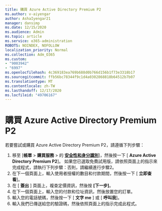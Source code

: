 ```yaml
---
title: 購買 Azure Active Directory Premium P2
ms.author: v-aiyengar
author: AshaIyengar21
manager: dansimp
ms.date: 12/15/2020
ms.audience: Admin
ms.topic: article
ms.service: o365-administration
ROBOTS: NOINDEX, NOFOLLOW
localization_priority: Normal
ms.collection: Adm_O365
ms.custom:
- "9003942"
- "6997"
ms.openlocfilehash: 4c369183ea769b688d0b766d156b1f73e3318b17
ms.sourcegitcommit: ffb56bc78344f9c1d4a0302868818b64512b7b07
ms.translationtype: MT
ms.contentlocale: zh-TW
ms.lasthandoff: 12/17/2020
ms.locfileid: "49706167"
---
```

# <a name="buy-azure-active-directory-premium-p2"></a>購買 Azure Active Directory Premium P2

若要嘗試或購買 Azure Active Directory Premium P2，請遵循下列步驟：

1. 移至 [**帳單**  >  **購買服務**  >  的 [**安全性和身分識別**](https://go.microsoft.com/fwlink/?linkid=2131946)]，然後按一下 [ **Azure Active Directory Premium P2**]。
如果您已選取免費試用版，請依照頁面上的指示來完成程式，請執行下列步驟：否則，請繼續進行步驟2。
1. 在下一個頁面上，輸入使用者授權的數目和付款期間，然後按一下 [ **立即查看**]。
1. 在 [ **簽出** ] 頁面上，複查定價資訊，然後按 **[下一步]**。
1. 在下一個頁面上，輸入您的付款和位址資訊，然後放置您的訂單。
1. 輸入您的電話號碼，然後按一下 [ **文字 me** ] 或 [ **呼叫我**]。
1. 輸入我們已傳送給您的驗證碼，然後依照頁面上的指示完成此程式。
